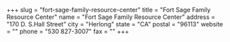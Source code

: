 +++
slug = "fort-sage-family-resource-center"
title = "Fort Sage Family Resource Center"
name = "Fort Sage Family Resource Center"
address = "170 D. S.Hall Street"
city = "Herlong"
state = "CA"
postal = "96113"
website = ""
phone = "530 827-3007"
fax = ""
+++
